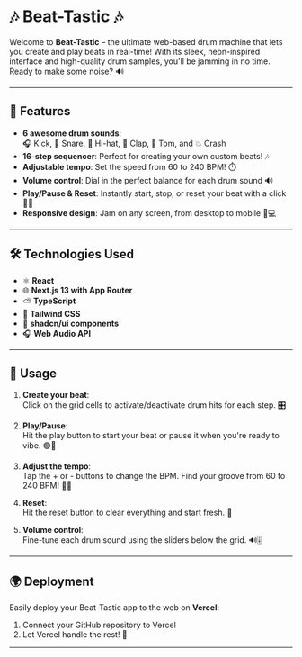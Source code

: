 # 🎶 Beat-Tastic 🎶

Welcome to **Beat-Tastic** – the ultimate web-based drum machine that lets you create and play beats in real-time! With its sleek, neon-inspired interface and high-quality drum samples, you'll be jamming in no time. Ready to make some noise? 🔊

---

## 🚀 Features

- **6 awesome drum sounds**:  
  🎧 Kick, 🥁 Snare, 🔨 Hi-hat, 👏 Clap, 🥁 Tom, and 💥 Crash
- **16-step sequencer**: Perfect for creating your own custom beats! 🎶
- **Adjustable tempo**: Set the speed from 60 to 240 BPM! ⏱️
- **Volume control**: Dial in the perfect balance for each drum sound 🔊
- **Play/Pause & Reset**: Instantly start, stop, or reset your beat with a click 🛑🎵
- **Responsive design**: Jam on any screen, from desktop to mobile 📱💻

---

## 🛠️ Technologies Used

- ⚛️ **React**
- 🌐 **Next.js 13 with App Router**
- ⛅ **TypeScript**
- 🎨 **Tailwind CSS**
- 🖤 **shadcn/ui components**
- 🎧 **Web Audio API**

---

## 📜 Usage

1. **Create your beat**:  
   Click on the grid cells to activate/deactivate drum hits for each step. 🎛️

2. **Play/Pause**:  
   Hit the play button to start your beat or pause it when you're ready to vibe. 🟢🔴

3. **Adjust the tempo**:  
   Tap the + or - buttons to change the BPM. Find your groove from 60 to 240 BPM! 🏃💨

4. **Reset**:  
   Hit the reset button to clear everything and start fresh. 🔄

5. **Volume control**:  
   Fine-tune each drum sound using the sliders below the grid. 🔊🎚️

---

## 🌍 Deployment

Easily deploy your Beat-Tastic app to the web on **Vercel**:  
1. Connect your GitHub repository to Vercel  
2. Let Vercel handle the rest! 🚀

---
